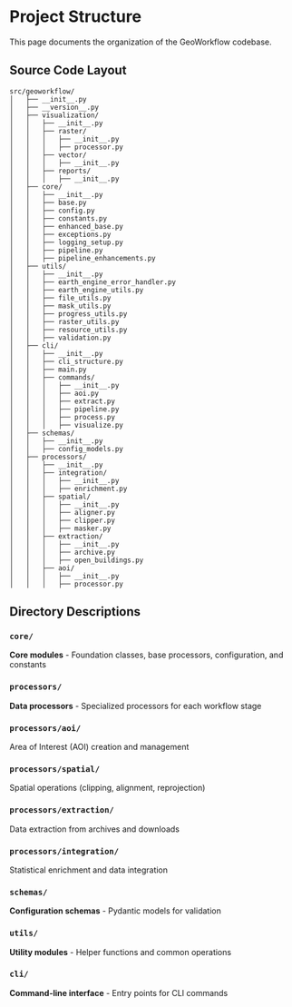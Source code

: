 # Project Structure

This page documents the organization of the GeoWorkflow codebase.

## Source Code Layout

```
src/geoworkflow/
│   ├── __init__.py
│   ├── __version__.py
│   ├── visualization/
│   │   ├── __init__.py
│   │   ├── raster/
│   │   │   ├── __init__.py
│   │   │   ├── processor.py
│   │   ├── vector/
│   │   │   ├── __init__.py
│   │   ├── reports/
│   │   │   ├── __init__.py
│   ├── core/
│   │   ├── __init__.py
│   │   ├── base.py
│   │   ├── config.py
│   │   ├── constants.py
│   │   ├── enhanced_base.py
│   │   ├── exceptions.py
│   │   ├── logging_setup.py
│   │   ├── pipeline.py
│   │   ├── pipeline_enhancements.py
│   ├── utils/
│   │   ├── __init__.py
│   │   ├── earth_engine_error_handler.py
│   │   ├── earth_engine_utils.py
│   │   ├── file_utils.py
│   │   ├── mask_utils.py
│   │   ├── progress_utils.py
│   │   ├── raster_utils.py
│   │   ├── resource_utils.py
│   │   ├── validation.py
│   ├── cli/
│   │   ├── __init__.py
│   │   ├── cli_structure.py
│   │   ├── main.py
│   │   ├── commands/
│   │   │   ├── __init__.py
│   │   │   ├── aoi.py
│   │   │   ├── extract.py
│   │   │   ├── pipeline.py
│   │   │   ├── process.py
│   │   │   ├── visualize.py
│   ├── schemas/
│   │   ├── __init__.py
│   │   ├── config_models.py
│   ├── processors/
│   │   ├── __init__.py
│   │   ├── integration/
│   │   │   ├── __init__.py
│   │   │   ├── enrichment.py
│   │   ├── spatial/
│   │   │   ├── __init__.py
│   │   │   ├── aligner.py
│   │   │   ├── clipper.py
│   │   │   ├── masker.py
│   │   ├── extraction/
│   │   │   ├── __init__.py
│   │   │   ├── archive.py
│   │   │   ├── open_buildings.py
│   │   ├── aoi/
│   │   │   ├── __init__.py
│   │   │   ├── processor.py
```

## Directory Descriptions

### `core/`

**Core modules** - Foundation classes, base processors, configuration, and constants

### `processors/`

**Data processors** - Specialized processors for each workflow stage

### `processors/aoi/`

Area of Interest (AOI) creation and management

### `processors/spatial/`

Spatial operations (clipping, alignment, reprojection)

### `processors/extraction/`

Data extraction from archives and downloads

### `processors/integration/`

Statistical enrichment and data integration

### `schemas/`

**Configuration schemas** - Pydantic models for validation

### `utils/`

**Utility modules** - Helper functions and common operations

### `cli/`

**Command-line interface** - Entry points for CLI commands

